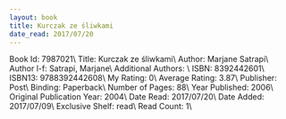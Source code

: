 ```yaml
---
layout: book
title: Kurczak ze śliwkami
date_read: 2017/07/20
---
```


Book Id: 7987021\ 
Title: Kurczak ze śliwkami\ 
Author: Marjane Satrapi\ 
Author l-f: Satrapi, Marjane\ 
Additional Authors: \ 
ISBN: 8392442601\ 
ISBN13: 9788392442608\ 
My Rating: 0\ 
Average Rating: 3.87\ 
Publisher: Post\ 
Binding: Paperback\ 
Number of Pages: 88\ 
Year Published: 2006\ 
Original Publication Year: 2004\ 
Date Read: 2017/07/20\ 
Date Added: 2017/07/09\ 
Exclusive Shelf: read\ 
Read Count: 1\ 

